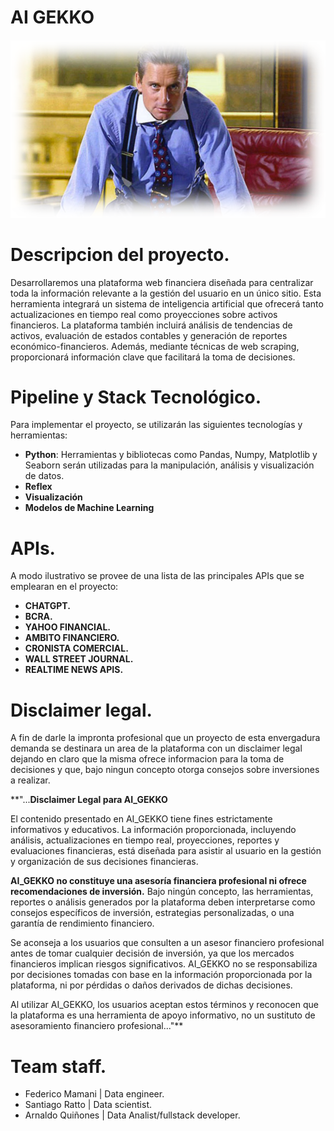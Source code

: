 # AI GEKKO
##### ![](https://github.com/arnaldoquinones/henry_ai/blob/master/media/ia_gekko.png?raw=true)

# Descripcion del proyecto.

Desarrollaremos una plataforma web financiera diseñada para centralizar toda la información relevante a la gestión del usuario en un único sitio. Esta herramienta integrará un sistema de inteligencia artificial que ofrecerá tanto actualizaciones en tiempo real como proyecciones sobre activos financieros. 
La plataforma también incluirá análisis de tendencias de activos, evaluación de estados contables y generación de reportes económico-financieros. Además, mediante técnicas de web scraping, proporcionará información clave que facilitará la toma de decisiones.

# Pipeline y Stack Tecnológico.

Para implementar el proyecto, se utilizarán las siguientes tecnologías y herramientas:

- **Python**: Herramientas y bibliotecas como Pandas, Numpy, Matplotlib y Seaborn serán utilizadas para la manipulación, análisis y visualización de datos.
- **Reflex** 
- **Visualización**
- **Modelos de Machine Learning**

# APIs.
A modo ilustrativo se provee de una lista de las principales APIs que se emplearan en el proyecto:

- **CHATGPT.**
- **BCRA.**
- **YAHOO FINANCIAL.**
- **AMBITO FINANCIERO.**
- **CRONISTA COMERCIAL.**
- **WALL STREET JOURNAL.**
- **REALTIME NEWS APIS.**

# Disclaimer legal.

A fin de darle la impronta profesional que un proyecto de esta envergadura demanda se destinara un area de la plataforma con un disclaimer legal dejando en claro que la misma ofrece informacion para la toma de decisiones y que, bajo ningun concepto otorga consejos sobre inversiones a realizar. 

**"...**Disclaimer Legal para AI_GEKKO**

El contenido presentado en AI_GEKKO tiene fines estrictamente informativos y educativos. La información proporcionada, incluyendo análisis, actualizaciones en tiempo real, proyecciones, reportes y evaluaciones financieras, está diseñada para asistir al usuario en la gestión y organización de sus decisiones financieras. 

**AI_GEKKO no constituye una asesoría financiera profesional ni ofrece recomendaciones de inversión.** Bajo ningún concepto, las herramientas, reportes o análisis generados por la plataforma deben interpretarse como consejos específicos de inversión, estrategias personalizadas, o una garantía de rendimiento financiero.

Se aconseja a los usuarios que consulten a un asesor financiero profesional antes de tomar cualquier decisión de inversión, ya que los mercados financieros implican riesgos significativos. AI_GEKKO no se responsabiliza por decisiones tomadas con base en la información proporcionada por la plataforma, ni por pérdidas o daños derivados de dichas decisiones. 

Al utilizar AI_GEKKO, los usuarios aceptan estos términos y reconocen que la plataforma es una herramienta de apoyo informativo, no un sustituto de asesoramiento financiero profesional..."**

# Team staff.

- Federico Mamani  | Data engineer.
- Santiago Ratto   | Data scientist.
- Arnaldo Quiñones | Data Analist/fullstack developer.




